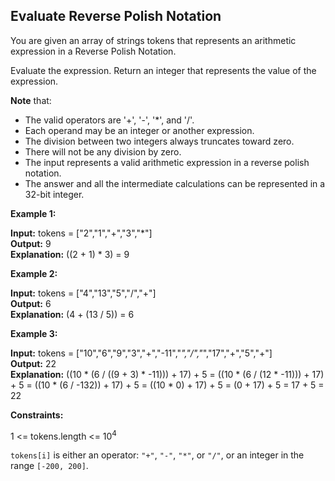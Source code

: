 ## Evaluate Reverse Polish Notation

You are given an array of strings tokens that represents an arithmetic expression in a Reverse Polish Notation.

Evaluate the expression. Return an integer that represents the value of the expression.

__Note__ that:

- The valid operators are '+', '-', '*', and '/'.
- Each operand may be an integer or another expression.
- The division between two integers always truncates toward zero.
- There will not be any division by zero.
- The input represents a valid arithmetic expression in a reverse polish notation.
- The answer and all the intermediate calculations can be represented in a 32-bit integer.
 
**Example 1:**

**Input:** tokens = ["2","1","+","3","*"] <br>
**Output:** 9                             <br>
**Explanation:** ((2 + 1) * 3) = 9

**Example 2:**

**Input:** tokens = ["4","13","5","/","+"] <br>
**Output:** 6                              <br>
**Explanation:** (4 + (13 / 5)) = 6

**Example 3:**

**Input:** tokens = ["10","6","9","3","+","-11","*","/","*","17","+","5","+"]  <br>
**Output:** 22                                                                 <br>
**Explanation:** ((10 * (6 / ((9 + 3) * -11))) + 17) + 5
= ((10 * (6 / (12 * -11))) + 17) + 5
= ((10 * (6 / -132)) + 17) + 5
= ((10 * 0) + 17) + 5
= (0 + 17) + 5
= 17 + 5
= 22
 

**Constraints:**

1 <= tokens.length <= 10<sup>4</sup>

```tokens[i]``` is either an operator: ```"+"```, ```"-"```, ```"*"```, or ```"/"```, or an integer in the range ```[-200, 200]```.
